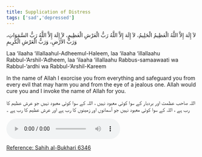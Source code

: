 ```yaml
---
title: Supplication of Distress
tags: ['sad','depressed']
---
```


<p class="amiri-regular text-3xl py-4 leading-[4.6rem]">لاَ إِلَهَ إِلاَّ اللَّهُ الْعَظِيمُ الْحَلِيمُ، لاَ إِلَهَ إِلاَّ اللَّهُ رَبُّ الْعَرْشِ الْعَظِيمِ، لاَ إِلَهَ إِلاَّ اللَّهُ رَبُّ السَّمَوَاتِ، وَرَبُّ الأَرْضِ، وَرَبُّ الْعَرْشِ الْكَرِيمِ</p>

<p class="text-[21px] py-4 leading-loose" style="direction:ltr;">Laa ‘ilaaha ‘illallaahul-Adheemul-Haleem,
laa ‘ilaaha ‘illallaahu Rabbul-‘Arshil-‘Adheem,
laa ‘ilaaha ‘illallaahu Rabbus-samaawaati wa Rabbul-‘ardhi wa Rabbul-‘Arshil-Kareem</p>

<p class="text-xl py-4 leading-loose" style="direction:ltr;">In the name of Allah I exorcise you from everything and safeguard you from every evil that may harm you and from the eye of a jealous one. Allah would cure you and I invoke the name of Allah for you.</p>

<p class="noto-nastaliq text-[18px] py-2 leading-[4rem]">اللہ صاحب عظمت اور بردبار کے سوا کوئی معبود نہیں ، اللہ کے سوا کوئی معبود نہیں جو عرش عظیم کا رب ہے ، اللہ کے سوا کوئی معبود نہیں جو آسمانوں اور زمینوں کا رب ہے اور عرش عظیم کا رب ہے ۔</p>

<div class="justify-between ltr:grid sm:flex my-6"><audio src="https://raw.githubusercontent.com/imrofayel/Sujood/master/audios/Supplication%20of%20Distress.mp3" controls></audio>

<a href="https://sunnah.com/bukhari:6346"><p class="text-[18px] py-4 leading-loose underline underline-offset-[10px] decoration-wavy transform hover:scale-[1.03] duration-500 ease-in-out" style="direction:ltr;">Reference: Sahih al-Bukhari 6346</p></a>

</div>